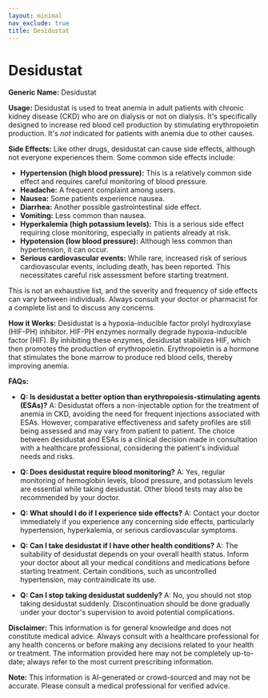 ```yaml
---
layout: minimal
nav_exclude: true
title: Desidustat
---
```


# Desidustat

**Generic Name:** Desidustat

**Usage:**  Desidustat is used to treat anemia in adult patients with chronic kidney disease (CKD) who are on dialysis or not on dialysis.  It's specifically designed to increase red blood cell production by stimulating erythropoietin production.  It's *not* indicated for patients with anemia due to other causes.

**Side Effects:**  Like other drugs, desidustat can cause side effects, although not everyone experiences them.  Some common side effects include:

* **Hypertension (high blood pressure):** This is a relatively common side effect and requires careful monitoring of blood pressure.
* **Headache:**  A frequent complaint among users.
* **Nausea:** Some patients experience nausea.
* **Diarrhea:** Another possible gastrointestinal side effect.
* **Vomiting:** Less common than nausea.
* **Hyperkalemia (high potassium levels):**  This is a serious side effect requiring close monitoring, especially in patients already at risk.
* **Hypotension (low blood pressure):** Although less common than hypertension, it can occur.
* **Serious cardiovascular events:**  While rare, increased risk of serious cardiovascular events, including death, has been reported. This necessitates careful risk assessment before starting treatment.

This is not an exhaustive list, and the severity and frequency of side effects can vary between individuals.  Always consult your doctor or pharmacist for a complete list and to discuss any concerns.

**How it Works:** Desidustat is a hypoxia-inducible factor prolyl hydroxylase (HIF-PH) inhibitor.  HIF-PH enzymes normally degrade hypoxia-inducible factor (HIF).  By inhibiting these enzymes, desidustat stabilizes HIF, which then promotes the production of erythropoietin.  Erythropoietin is a hormone that stimulates the bone marrow to produce red blood cells, thereby improving anemia.

**FAQs:**

* **Q: Is desidustat a better option than erythropoiesis-stimulating agents (ESAs)?** A: Desidustat offers a non-injectable option for the treatment of anemia in CKD, avoiding the need for frequent injections associated with ESAs.  However, comparative effectiveness and safety profiles are still being assessed and may vary from patient to patient.  The choice between desidustat and ESAs is a clinical decision made in consultation with a healthcare professional, considering the patient's individual needs and risks.

* **Q: Does desidustat require blood monitoring?** A: Yes, regular monitoring of hemoglobin levels, blood pressure, and potassium levels are essential while taking desidustat.  Other blood tests may also be recommended by your doctor.

* **Q: What should I do if I experience side effects?** A: Contact your doctor immediately if you experience any concerning side effects, particularly hypertension, hyperkalemia, or serious cardiovascular symptoms.

* **Q: Can I take desidustat if I have other health conditions?** A:  The suitability of desidustat depends on your overall health status.  Inform your doctor about all your medical conditions and medications before starting treatment.  Certain conditions, such as uncontrolled hypertension, may contraindicate its use.

* **Q: Can I stop taking desidustat suddenly?** A: No, you should not stop taking desidustat suddenly.  Discontinuation should be done gradually under your doctor's supervision to avoid potential complications.

**Disclaimer:** This information is for general knowledge and does not constitute medical advice.  Always consult with a healthcare professional for any health concerns or before making any decisions related to your health or treatment.  The information provided here may not be completely up-to-date; always refer to the most current prescribing information.


**Note:** This information is AI-generated or crowd-sourced and may not be accurate. Please consult a medical professional for verified advice.